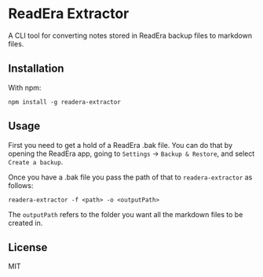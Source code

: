 # ReadEra Extractor

A CLI tool for converting notes stored in ReadEra backup files to markdown files.

## Installation

With npm:
```
npm install -g readera-extractor
```

## Usage

First you need to get a hold of a ReadEra .bak file. You can do that by opening the ReadEra app, going to `Settings` -> `Backup & Restore`, and
select `Create a backup`. 

Once you have a .bak file you pass the path of that to `readera-extractor` as follows:

```
readera-extractor -f <path> -o <outputPath>
```

The `outputPath` refers to the folder you want all the markdown files to be created in. 

## License

MIT
